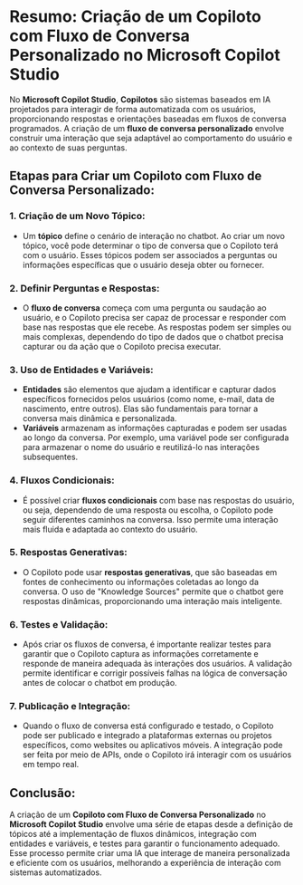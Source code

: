 # Resumo: Criação de um Copiloto com Fluxo de Conversa Personalizado no Microsoft Copilot Studio

No **Microsoft Copilot Studio**, **Copilotos** são sistemas baseados em IA projetados para interagir de forma automatizada com os usuários, proporcionando respostas e orientações baseadas em fluxos de conversa programados. A criação de um **fluxo de conversa personalizado** envolve construir uma interação que seja adaptável ao comportamento do usuário e ao contexto de suas perguntas.

## Etapas para Criar um Copiloto com Fluxo de Conversa Personalizado:

### 1. Criação de um Novo Tópico:
- Um **tópico** define o cenário de interação no chatbot. Ao criar um novo tópico, você pode determinar o tipo de conversa que o Copiloto terá com o usuário. Esses tópicos podem ser associados a perguntas ou informações específicas que o usuário deseja obter ou fornecer.

### 2. Definir Perguntas e Respostas:
- O **fluxo de conversa** começa com uma pergunta ou saudação ao usuário, e o Copiloto precisa ser capaz de processar e responder com base nas respostas que ele recebe. As respostas podem ser simples ou mais complexas, dependendo do tipo de dados que o chatbot precisa capturar ou da ação que o Copiloto precisa executar.

### 3. Uso de **Entidades** e **Variáveis**:
- **Entidades** são elementos que ajudam a identificar e capturar dados específicos fornecidos pelos usuários (como nome, e-mail, data de nascimento, entre outros). Elas são fundamentais para tornar a conversa mais dinâmica e personalizada.
- **Variáveis** armazenam as informações capturadas e podem ser usadas ao longo da conversa. Por exemplo, uma variável pode ser configurada para armazenar o nome do usuário e reutilizá-lo nas interações subsequentes.

### 4. Fluxos Condicionais:
- É possível criar **fluxos condicionais** com base nas respostas do usuário, ou seja, dependendo de uma resposta ou escolha, o Copiloto pode seguir diferentes caminhos na conversa. Isso permite uma interação mais fluida e adaptada ao contexto do usuário.

### 5. Respostas Generativas:
- O Copiloto pode usar **respostas generativas**, que são baseadas em fontes de conhecimento ou informações coletadas ao longo da conversa. O uso de "Knowledge Sources" permite que o chatbot gere respostas dinâmicas, proporcionando uma interação mais inteligente.

### 6. Testes e Validação:
- Após criar os fluxos de conversa, é importante realizar testes para garantir que o Copiloto captura as informações corretamente e responde de maneira adequada às interações dos usuários. A validação permite identificar e corrigir possíveis falhas na lógica de conversação antes de colocar o chatbot em produção.

### 7. Publicação e Integração:
- Quando o fluxo de conversa está configurado e testado, o Copiloto pode ser publicado e integrado a plataformas externas ou projetos específicos, como websites ou aplicativos móveis. A integração pode ser feita por meio de APIs, onde o Copiloto irá interagir com os usuários em tempo real.

## Conclusão:
A criação de um **Copiloto com Fluxo de Conversa Personalizado** no **Microsoft Copilot Studio** envolve uma série de etapas desde a definição de tópicos até a implementação de fluxos dinâmicos, integração com entidades e variáveis, e testes para garantir o funcionamento adequado. Esse processo permite criar uma IA que interage de maneira personalizada e eficiente com os usuários, melhorando a experiência de interação com sistemas automatizados.
